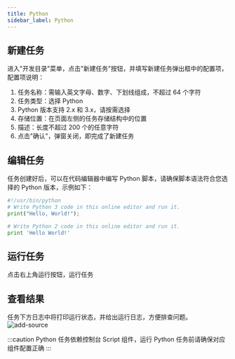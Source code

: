 ```yaml
---
title: Python
sidebar_label: Python
---
```


## 新建任务
进入"开发目录"菜单，点击"新建任务"按钮，并填写新建任务弹出框中的配置项，配置项说明：
1. 任务名称：需输入英文字母、数字、下划线组成，不超过 64 个字符
2. 任务类型：选择 Python
3. Python 版本支持 2.x 和 3.x，请按需选择
4. 存储位置：在页面左侧的任务存储结构中的位置
5. 描述：长度不超过 200 个的任意字符
6. 点击"确认"，弹窗关闭，即完成了新建任务
   
## 编辑任务
任务创建好后，可以在代码编辑器中编写 Python 脚本，请确保脚本语法符合您选择的 Python 版本，示例如下：
```python
#!/usr/bin/python
# Write Python 3 code in this online editor and run it.
print("Hello, World!");
```

```python
# Write Python 2 code in this online editor and run it.
print 'Hello World!'
```

## 运行任务
点击右上角运行按钮，运行任务
## 查看结果
任务下方日志中将打印运行状态，并给出运行日志，方便排查问题。
![add-source](/img/readme/python-log.png)

:::caution
Python 任务依赖控制台 Script 组件，运行 Python 任务前请确保对应组件配置正确
:::